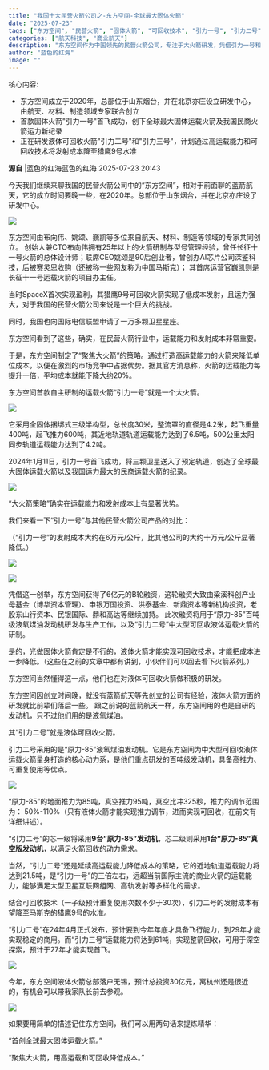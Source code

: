 ```yaml
---
title: "我国十大民营火箭公司之-东方空间-全球最大固体火箭"
date: "2025-07-23"
tags: ["东方空间", "民营火箭", "固体火箭", "可回收技术", "引力一号", "引力二号", "发射成本降低"]
categories: ["航天科技", "商业航天"]
description: "东方空间作为中国领先的民营火箭公司，专注于大火箭研发，凭借引力一号和引力二号显著降低发射成本，推动商业航天发展。"
author: "蓝色的红海"
image: ""
---
```


核心内容:
- 东方空间成立于2020年，总部位于山东烟台，并在北京亦庄设立研发中心，由航天、材料、制造领域专家联合创立
- 首款固体火箭"引力一号"首飞成功，创下全球最大固体运载火箭及我国民商火箭运力新纪录
- 正在研发液体可回收火箭"引力二号"和"引力三号"，计划通过高运载能力和可回收技术将发射成本降至猎鹰9号水准

**源自** |蓝色的红海蓝色的红海 2025-07-23 20:43

今天我们继续来聊我国的民营火箭公司中的“东方空间”，相对于前面聊的蓝箭航天，它的成立时间要晚一些，在2020年。总部位于山东烟台，并在北京亦庄设了研发中心。

![](https://ai.programnotes.cn/img/ai/1b81e99fbb8b010894c17d432ee346d5.png)

东方空间由布向伟、姚颂、巍凯等多位来自航天、材料、制造等领域的专家共同创立。
创始人兼CTO布向伟拥有25年以上的火箭研制与型号管理经验，曾任长征十一号火箭的总体设计师；联席CEO姚颂是90后创业者，曾创办AI芯片公司深鉴科技，后被赛灵思收购（还被称一些网友称为中国马斯克）；
其首席运营官巍凯则是长征十一号运载火箭的项目办主任。

当时SpaceX首次实现盈利，其猎鹰9号可回收火箭实现了低成本发射，且运力强大，对于我国的民营火箭公司来说是一个巨大的挑战。

同时，我国也向国际电信联盟申请了一万多颗卫星星座。

东方空间看到了这些，确实，在民营火箭行业中，运载能力和发射成本非常重要。

于是，东方空间制定了“聚焦大火箭”的策略。通过打造高运载能力的火箭来降低单位成本，以便在激烈的市场竞争中占据优势。据其官方消息称，火箭的运载能力每提升一倍，平均成本就能下降大约20%。

东方空间首款自主研制的运载火箭“引力一号”就是一个大火箭。

![](https://ai.programnotes.cn/img/ai/2cde20d27c58b5024dc84b86fa808397.png)

它采用全固体捆绑式三级半构型，总长度30米，整流罩的直径是4.2米，起飞重量400吨，起飞推力600吨，其近地轨道轨道运载能力达到了6.5吨，500公里太阳同步轨道运载能力达到了4.2吨。

2024年1月11日，引力一号首飞成功，将三颗卫星送入了预定轨道，创造了全球最大固体运载火箭以及我国运力最大的民商运载火箭的纪录。

![](https://ai.programnotes.cn/img/ai/87153602e0562e0baef796424a3d280d.png)

“大火箭策略”确实在运载能力和发射成本上有显著优势。

我们来看一下“引力一号”与其他民营火箭公司产品的对比：

（“引力一号”的发射成本大约在6万元/公斤，比其他公司的大约十万元/公斤显著降低。）

![](https://ai.programnotes.cn/img/ai/ba924a595d7625b95dc4b4e3a7ce5d61.png)

![](https://ai.programnotes.cn/img/ai/cd93aede8f97ca8b5d9a3b597e2e8182.png)

凭借这一创举，东方空间获得了6亿元的B轮融资，这轮融资大致由梁溪科创产业母基金（博华资本管理）、申银万国投资、洪泰基金、新鼎资本等新机构投资，老股东山行资本、民银国际、鼎和高达等继续加持。
此次融资将用于“原力-85”百吨级液氧煤油发动机研发与生产工作，以及“引力二号”中大型可回收液体运载火箭的研制。

是的，光做固体火箭肯定是不行的，液体火箭才能实现可回收技术，才能把成本进一步降低。（这些在之前的文章中都有讲到，小伙伴们可以回去看下火箭系列。）

东方空间当然懂得这一点，他们也在对液体可回收火箭做积极的研发。

东方空间因创立时间晚，就没有蓝箭航天等先创立的公司有经验，液体火箭方面的研发就比前辈们落后一些。
跟之前说的蓝箭航天一样，东方空间用的也是自研的发动机，只不过他们用的是液氧煤油。

其“引力二号”就是液体可回收火箭。

引力二号采用的是“原力-85”液氧煤油发动机。它是东方空间为中大型可回收液体运载火箭量身打造的核心动力系，是他们重点研发的百吨级发动机，具备高推力、可重复使用等优点。

![](https://ai.programnotes.cn/img/ai/97ae8414f441da7fbe5b28789187885f.png)


“原力-85”的地面推力为85吨，真空推力95吨，真空比冲325秒，推力的调节范围为：
50%-110%（只有液体火箭才能实现推力调节，进而实现可回收，在前文有详细讲述）。


“引力二号”的芯一级将采用**9台“原力-85”发动机**，芯二级则采用**1台“原力-85”真空版发动机**，以满足火箭回收的动力需求。


当然，“引力二号”还是延续高运载能力降低成本的策略，它的近地轨道运载能力将达到21.5吨，是“引力一号”的三倍左右，远超当前国际主流的商业火箭的运载能力，能够满足大型卫星互联网组网、高轨发射等多样化的需求。


结合可回收技术（一子级预计重复使用次数不少于30次），引力二号的发射成本有望降至马斯克的猎鹰9号的水准。

“引力二号”在24年4月正式发布，预计要到今年年底才具备飞行能力，到29年才能实现稳定的商用。而“引力三号”运载能力将达到61吨，实现整箭回收，可用于深空探索，预计于27年才能实现首飞。

![](https://ai.programnotes.cn/img/ai/4fb64e45c0fadb5bcf7b0a8d4d12a35b.png)

今年，东方空间液体火箭总部落户无锡，预计总投资30亿元，离杭州还是很近的，有机会可以带我家队长前去参观。

![](https://ai.programnotes.cn/img/ai/daed977887fe5f94c53bda5547fb1a73.png)

如果要用简单的描述记住东方空间，我们可以用两句话来提炼精华：

“首创全球最大固体运载火箭。”

“聚焦大火箭，用高运载和可回收降低成本。”

